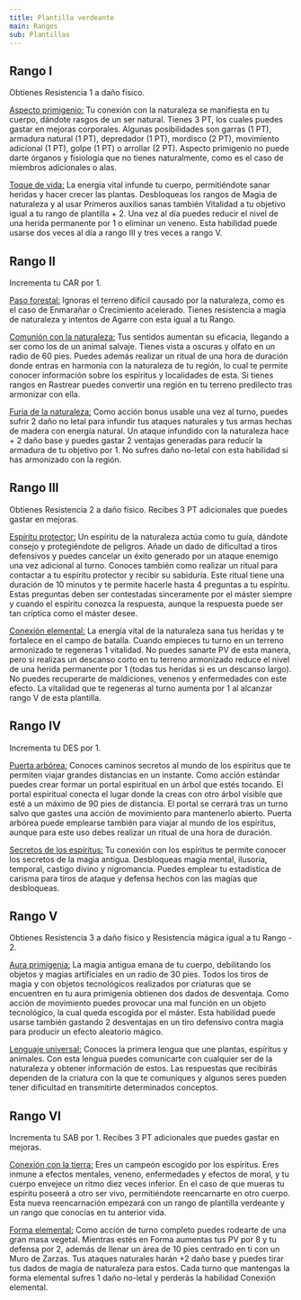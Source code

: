 ```yaml
---
title: Plantilla verdeante
main: Rangos
sub: Plantillas
---
```


## Rango I

Obtienes Resistencia 1 a daño físico. 

<u>Aspecto primigenio:</u> Tu conexión con la naturaleza se manifiesta en tu cuerpo, dándote rasgos de un ser natural. Tienes 3 PT, los cuales puedes gastar en mejoras corporales. Algunas posibilidades son garras (1 PT), armadura natural (1 PT), depredador (1 PT),  mordisco (2 PT), movimiento adicional (1 PT), golpe (1 PT) o arrollar (2 PT). Aspecto primigenio no puede darte órganos y fisiología que no tienes naturalmente, como es el caso de miembros adicionales o alas.

<u>Toque de vida:</u> La energía vital infunde tu cuerpo, permitiéndote sanar heridas y hacer crecer las plantas. Desbloqueas los rangos de Magia de naturaleza y al usar Primeros auxilios sanas también Vitalidad a tu objetivo igual a tu rango de plantilla + 2. Una vez al día puedes reducir el nivel de una herida permanente por 1 o eliminar un veneno. Esta habilidad puede usarse dos veces al día a rango III y tres veces a rango V. 

## Rango II

Incrementa tu CAR por 1.

<u>Paso forestal:</u> Ignoras el terreno difícil causado por la naturaleza, como es el caso de Enmarañar o Crecimiento acelerado. Tienes resistencia a magia de naturaleza y intentos de Agarre con esta igual a tu Rango.

<u>Comunión con la naturaleza:</u> Tus sentidos aumentan su eficacia, llegando a ser como los de un animal salvaje. Tienes vista a oscuras y olfato en un radio de 60 pies. Puedes además realizar un ritual de una hora de duración donde entras en harmonía con la naturaleza de tu región, lo cual te permite conocer información sobre los espíritus y localidades de esta. Si tienes rangos en Rastrear puedes convertir una región en tu terreno predilecto tras armonizar con ella.

<u>Furia de la naturaleza:</u> Como acción bonus usable una vez al turno, puedes sufrir 2 daño no letal para infundir tus ataques naturales y tus armas hechas de madera con energía natural. Un ataque infundido con la naturaleza hace + 2 daño base y puedes gastar 2 ventajas generadas para reducir la armadura de tu objetivo por 1. No sufres daño no-letal con esta habilidad si has armonizado con la región.

## Rango III 

Obtienes Resistencia 2 a daño físico. Recibes 3 PT adicionales que puedes gastar en mejoras.

<u>Espíritu protector:</u> Un espíritu de la naturaleza actúa como tu guía, dándote consejo y protegiéndote de peligros. Añade un dado de dificultad a tiros defensivos y puedes cancelar un éxito generado por un ataque enemigo una vez adicional al turno. Conoces también como realizar un ritual para contactar a tu espíritu protector y recibir su sabiduría. Este ritual tiene una duración de 10 minutos y te permite hacerle hasta 4 preguntas a tu espíritu. Estas preguntas deben ser contestadas sinceramente por el máster siempre y cuando el espíritu conozca la respuesta, aunque la respuesta puede ser tan críptica como el máster desee. 

<u>Conexión elemental:</u> La energía vital de la naturaleza sana tus heridas y te fortalece en el campo de batalla. Cuando empieces tu turno en un terreno armonizado te regeneras 1 vitalidad. No puedes sanarte PV de esta manera, pero si realizas un descanso corto en tu terreno armonizado reduce el nivel de una herida permanente por 1 (todas tus heridas si es un descanso largo). No puedes recuperarte de maldiciones, venenos y enfermedades con este efecto. La vitalidad que te regeneras al turno aumenta por 1 al alcanzar rango V de esta plantilla.

## Rango IV 

Incrementa tu DES por 1.

<u>Puerta arbórea:</u> Conoces caminos secretos al mundo de los espíritus que te permiten viajar grandes distancias en un instante. Como acción estándar puedes crear formar un portal espiritual en un árbol que estés tocando. El portal espiritual conecta el lugar donde la creas con otro árbol visible que esté a un máximo de 90 pies de distancia. El portal se cerrará tras un turno salvo que gastes una acción de movimiento para mantenerlo abierto. Puerta arbórea puede emplearse también para viajar al mundo de los espíritus, aunque para este uso debes realizar un ritual de una hora de duración.

<u>Secretos de los espíritus:</u> Tu conexión con los espíritus te permite conocer los secretos de la magia antigua. Desbloqueas magia mental, ilusoria, temporal, castigo divino y nigromancia. Puedes emplear tu estadística de carisma para tiros de ataque y defensa hechos con las magias que desbloqueas.

## Rango V 

Obtienes Resistencia 3 a daño físico y Resistencia mágica igual a tu Rango - 2. 

<u>Aura primigenia:</u> La magia antigua emana de tu cuerpo, debilitando los objetos y magias artificiales en un radio de 30 pies. Todos los tiros de magia y con objetos tecnológicos realizados por criaturas que se encuentren en tu aura primigenia obtienen dos dados de desventaja. Como acción de movimiento puedes provocar una mal función en un objeto tecnológico, la cual queda escogida por el máster. Esta habilidad puede usarse también gastando 2 desventajas en un tiro defensivo contra magia para producir un efecto aleatorio mágico.

<u>Lenguaje universal:</u> Conoces la primera lengua que une plantas, espíritus y animales. Con esta lengua puedes comunicarte con cualquier ser de la naturaleza y obtener información de estos. Las respuestas que recibirás dependen de la criatura con la que te comuniques y algunos seres pueden tener dificultad en transmitirte determinados conceptos.

## Rango VI

Incrementa tu SAB por 1. Recibes 3 PT adicionales que puedes gastar en mejoras.

<u>Conexión con la tierra:</u> Eres un campeón escogido por los espíritus. Eres inmune a efectos mentales, veneno, enfermedades y efectos de moral, y tu cuerpo envejece un ritmo diez veces inferior. En el caso de que mueras tu espíritu poseerá a otro ser vivo, permitiéndote reencarnarte en otro cuerpo. Esta nueva reencarnación empezará con un rango de plantilla verdeante y un rango que conocías en tu anterior vida.

<u>Forma elemental:</u> Como acción de turno completo puedes rodearte de una gran masa vegetal. Mientras estés en Forma aumentas tus PV por 8 y tu defensa por 2, además de llenar un área de 10 pies centrado en ti con un Muro de Zarzas. Tus ataques naturales harán +2 daño base y puedes tirar tus dados de magia de naturaleza para estos. Cada turno que mantengas la forma elemental sufres 1 daño no-letal y perderás la habilidad Conexión elemental.